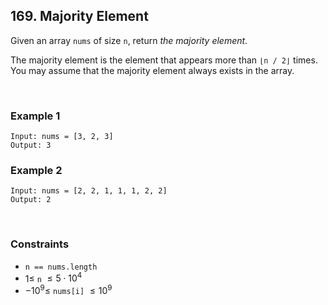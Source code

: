 ## 169. Majority Element

Given an array `nums` of size `n`, return *the majority element*.  
  
The majority element is the element that appears more than `⌊n / 2⌋` times. You may assume that the majority element always exists in the array.

<br>

### Example 1

```
Input: nums = [3, 2, 3]
Output: 3
```

### Example 2

```
Input: nums = [2, 2, 1, 1, 1, 2, 2]
Output: 2
```

<br>

### Constraints

* `n == nums.length`
* $1 \leqslant$ `n` $\leqslant 5 \cdot 10^4$
* $-10^9 \leqslant$ `nums[i]` $\leqslant 10^9$
